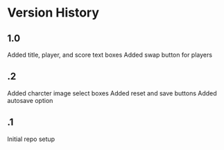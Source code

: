 # Version History

## 1.0
Added title, player, and score text boxes
Added swap button for players

## .2
Added charcter image select boxes
Added reset and save buttons
Added autosave option

## .1
Initial repo setup